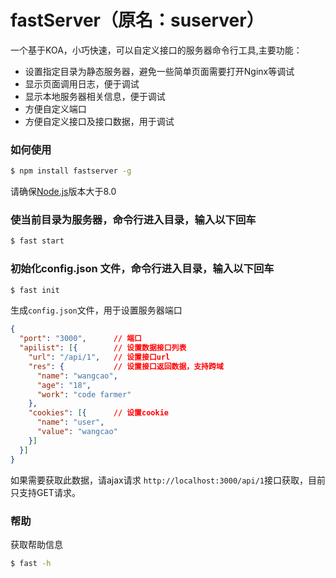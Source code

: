 # fastServer（原名：suserver）
一个基于KOA，小巧快速，可以自定义接口的服务器命令行工具,主要功能：
 * 设置指定目录为静态服务器，避免一些简单页面需要打开Nginx等调试
 * 显示页面调用日志，便于调试
 * 显示本地服务器相关信息，便于调试
 * 方便自定义端口
 * 方便自定义接口及接口数据，用于调试
### 如何使用
```sh
$ npm install fastserver -g
```
请确保[Node.js](https://nodejs.org/en/)版本大于8.0


### 使当前目录为服务器，命令行进入目录，输入以下回车
```sh
$ fast start
```

### 初始化config.json 文件，命令行进入目录，输入以下回车
```sh
$ fast init
```
生成`config.json`文件，用于设置服务器端口
```json
{
  "port": "3000",      // 端口
  "apilist": [{        // 设置数据接口列表
    "url": "/api/1",   // 设置接口url
    "res": {           // 设置接口返回数据，支持跨域
      "name": "wangcao",
      "age": "18",
      "work": "code farmer"
    },
    "cookies": [{      // 设置cookie
      "name": "user",
      "value": "wangcao"
    }]
  }]
}
```
如果需要获取此数据，请ajax请求 `http://localhost:3000/api/1`接口获取，目前只支持GET请求。
### 帮助 
获取帮助信息
```sh
$ fast -h
```
